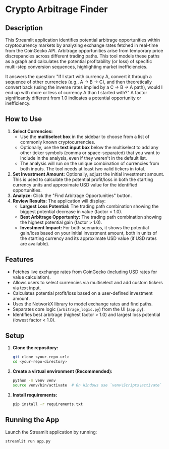 # Crypto Arbitrage Finder

## Description

This Streamlit application identifies potential arbitrage opportunities within cryptocurrency markets by analyzing exchange rates fetched in real-time from the CoinGecko API. Arbitrage opportunities arise from temporary price discrepancies across different trading paths. This tool models these paths as a graph and calculates the potential profitability (or loss) of specific multi-step conversion sequences, highlighting market inefficiencies.

It answers the question: "If I start with currency A, convert it through a sequence of other currencies (e.g., A -> B -> C), and then theoretically convert back (using the inverse rates implied by a C -> B -> A path), would I end up with more or less of currency A than I started with?" A factor significantly different from 1.0 indicates a potential opportunity or inefficiency.

## How to Use

1.  **Select Currencies:**
    * Use the **multiselect box** in the sidebar to choose from a list of commonly known cryptocurrencies.
    * Optionally, use the **text input box** below the multiselect to add any other ticker symbols (comma or space-separated) that you want to include in the analysis, even if they weren't in the default list.
    * The analysis will run on the unique combination of currencies from both inputs. The tool needs at least two valid tickers in total.
2.  **Set Investment Amount:** Optionally, adjust the initial investment amount. This is used to calculate the potential profit/loss in both the starting currency units and approximate USD value for the identified opportunities.
3.  **Analyze:** Click the "Find Arbitrage Opportunities" button.
4.  **Review Results:** The application will display:
    * **Largest Loss Potential:** The trading path combination showing the biggest potential decrease in value (factor < 1.0).
    * **Best Arbitrage Opportunity:** The trading path combination showing the highest potential gain (factor > 1.0).
    * **Investment Impact:** For both scenarios, it shows the potential gain/loss based on your initial investment amount, both in units of the starting currency and its approximate USD value (if USD rates are available).

## Features

* Fetches live exchange rates from CoinGecko (including USD rates for value calculation).
* Allows users to select currencies via multiselect and add custom tickers via text input.
* Calculates potential profit/loss based on a user-defined investment amount.
* Uses the NetworkX library to model exchange rates and find paths.
* Separates core logic (`arbitrage_logic.py`) from the UI (`app.py`).
* Identifies best arbitrage (highest factor > 1.0) and largest loss potential (lowest factor < 1.0).

## Setup

1.  **Clone the repository:**
    ```bash
    git clone <your-repo-url>
    cd <your-repo-directory>
    ```
2.  **Create a virtual environment (Recommended):**
    ```bash
    python -m venv venv
    source venv/bin/activate  # On Windows use `venv\Scripts\activate`
    ```
3.  **Install requirements:**
    ```bash
    pip install -r requirements.txt
    ```

## Running the App

Launch the Streamlit application by running:

```bash
streamlit run app.py
